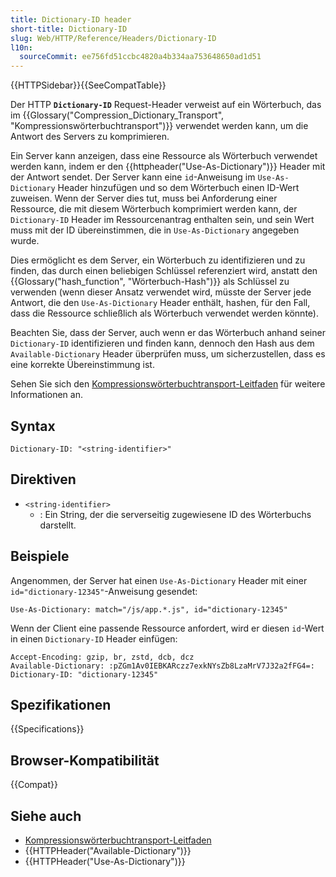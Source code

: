 ```yaml
---
title: Dictionary-ID header
short-title: Dictionary-ID
slug: Web/HTTP/Reference/Headers/Dictionary-ID
l10n:
  sourceCommit: ee756fd51ccbc4820a4b334aa753648650ad1d51
---
```


{{HTTPSidebar}}{{SeeCompatTable}}

Der HTTP **`Dictionary-ID`** Request-Header verweist auf ein Wörterbuch, das im {{Glossary("Compression_Dictionary_Transport", "Kompressionswörterbuchtransport")}} verwendet werden kann, um die Antwort des Servers zu komprimieren.

Ein Server kann anzeigen, dass eine Ressource als Wörterbuch verwendet werden kann, indem er den {{httpheader("Use-As-Dictionary")}} Header mit der Antwort sendet. Der Server kann eine `id`-Anweisung im `Use-As-Dictionary` Header hinzufügen und so dem Wörterbuch einen ID-Wert zuweisen. Wenn der Server dies tut, muss bei Anforderung einer Ressource, die mit diesem Wörterbuch komprimiert werden kann, der `Dictionary-ID` Header im Ressourcenantrag enthalten sein, und sein Wert muss mit der ID übereinstimmen, die in `Use-As-Dictionary` angegeben wurde.

Dies ermöglicht es dem Server, ein Wörterbuch zu identifizieren und zu finden, das durch einen beliebigen Schlüssel referenziert wird, anstatt den {{Glossary("hash_function", "Wörterbuch-Hash")}} als Schlüssel zu verwenden (wenn dieser Ansatz verwendet wird, müsste der Server jede Antwort, die den `Use-As-Dictionary` Header enthält, hashen, für den Fall, dass die Ressource schließlich als Wörterbuch verwendet werden könnte).

Beachten Sie, dass der Server, auch wenn er das Wörterbuch anhand seiner `Dictionary-ID` identifizieren und finden kann, dennoch den Hash aus dem `Available-Dictionary` Header überprüfen muss, um sicherzustellen, dass es eine korrekte Übereinstimmung ist.

Sehen Sie sich den [Kompressionswörterbuchtransport-Leitfaden](/de/docs/Web/HTTP/Guides/Compression_dictionary_transport) für weitere Informationen an.

## Syntax

```http
Dictionary-ID: "<string-identifier>"
```

## Direktiven

- `<string-identifier>`
  - : Ein String, der die serverseitig zugewiesene ID des Wörterbuchs darstellt.

## Beispiele

Angenommen, der Server hat einen `Use-As-Dictionary` Header mit einer `id="dictionary-12345"`-Anweisung gesendet:

```http
Use-As-Dictionary: match="/js/app.*.js", id="dictionary-12345"
```

Wenn der Client eine passende Ressource anfordert, wird er diesen `id`-Wert in einen `Dictionary-ID` Header einfügen:

```http
Accept-Encoding: gzip, br, zstd, dcb, dcz
Available-Dictionary: :pZGm1Av0IEBKARczz7exkNYsZb8LzaMrV7J32a2fFG4=:
Dictionary-ID: "dictionary-12345"
```

## Spezifikationen

{{Specifications}}

## Browser-Kompatibilität

{{Compat}}

## Siehe auch

- [Kompressionswörterbuchtransport-Leitfaden](/de/docs/Web/HTTP/Guides/Compression_dictionary_transport)
- {{HTTPHeader("Available-Dictionary")}}
- {{HTTPHeader("Use-As-Dictionary")}}
